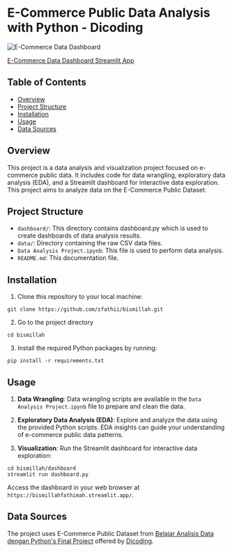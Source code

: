 # E-Commerce Public Data Analysis with Python - Dicoding
![E-Commerce Data Dashboard](dashboard.gif)

[E-Commerce Data Dashboard Streamlit App](https://bismillahfathimah.streamlit.app/)

## Table of Contents
- [Overview](#overview)
- [Project Structure](#project-structure)
- [Installation](#installation)
- [Usage](#usage)
- [Data Sources](#data-sources)

## Overview
This project is a data analysis and visualization project focused on e-commerce public data. It includes code for data wrangling, exploratory data analysis (EDA), and a Streamlit dashboard for interactive data exploration. This project aims to analyze data on the E-Commerce Public Dataset.

## Project Structure
- `dashboard/`: This directory contains dashboard.py which is used to create dashboards of data analysis results.
- `data/`: Directory containing the raw CSV data files.
- `Data Analysis Project.ipynb`: This file is used to perform data analysis.
- `README.md`: This documentation file.

## Installation
1. Clone this repository to your local machine:
```
git clone https://github.com/zfathii/bismillah.git
```
2. Go to the project directory
```
cd bismillah
```
3. Install the required Python packages by running:
```
pip install -r requirements.txt
```

## Usage
1. **Data Wrangling**: Data wrangling scripts are available in the `Data Analysis Project.ipynb` file to prepare and clean the data.

2. **Exploratory Data Analysis (EDA)**: Explore and analyze the data using the provided Python scripts. EDA insights can guide your understanding of e-commerce public data patterns.

3. **Visualization**: Run the Streamlit dashboard for interactive data exploration:

```
cd bismillah/dashboard
streamlit run dashboard.py
```
Access the dashboard in your web browser at `https://bismillahfathimah.streamlit.app/`.

## Data Sources
The project uses E-Commerce Public Dataset from [Belajar Analisis Data dengan Python's Final Project](https://drive.google.com/file/d/1MsAjPM7oKtVfJL_wRp1qmCajtSG1mdcK/view) offered by [Dicoding](https://www.dicoding.com/).
